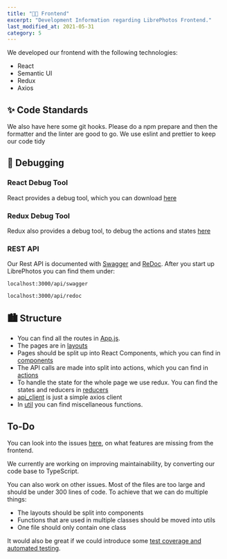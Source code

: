 ```yaml
---
title: "👨‍💻 Frontend"
excerpt: "Development Information regarding LibrePhotos Frontend."
last_modified_at: 2021-05-31
category: 5
---
```


We developed our frontend with the following technologies:

- React
- Semantic UI
- Redux
- Axios

## ✨ Code Standards

We also have here some git hooks. Please do a npm prepare and then the formatter and the linter are good to go. We use eslint and prettier to keep our code tidy

## 🐛 Debugging

### React Debug Tool

React provides a debug tool, which you can download [here](https://chrome.google.com/webstore/detail/react-developer-tools/fmkadmapgofadopljbjfkapdkoienihi?hl=de)

### Redux Debug Tool

Redux also provides a debug tool, to debug the actions and states [here](https://chrome.google.com/webstore/detail/redux-devtools/lmhkpmbekcpmknklioeibfkpmmfibljd?hl=de)

### REST API

Our Rest API is documented with [Swagger](https://swagger.io/) and [ReDoc](https://redocly.github.io/redoc/). After you
start up LibrePhotos you can find them under:

```
localhost:3000/api/swagger
```

```
localhost:3000/api/redoc
```

## 🏙️ Structure

- You can find all the routes in [App.js](https://github.com/LibrePhotos/librephotos-frontend/blob/dev/src/App.js).
- The pages are in [layouts](https://github.com/LibrePhotos/librephotos-frontend/tree/dev/src/layouts)
- Pages should be split up into React Components, which you can find in
  [components](https://github.com/LibrePhotos/librephotos-frontend/tree/dev/src/components)
- The API calls are made into split into actions, which you can find in
  [actions](https://github.com/LibrePhotos/librephotos-frontend/tree/dev/src/actions)
- To handle the state for the whole page we use redux. You can find the states and reducers in
  [reducers](https://github.com/LibrePhotos/librephotos-frontend/tree/dev/src/reducers)
- [api_client](https://github.com/LibrePhotos/librephotos-frontend/tree/dev/src/api_client) is just a simple axios
  client
- In [util](https://github.com/LibrePhotos/librephotos-frontend/tree/dev/src/util) you can find miscellaneous functions.

## To-Do

You can look into the issues [here](https://github.com/LibrePhotos/librephotos/issues?q=is%3Aopen+is%3Aissue+label%3Afrontend),
on what features are missing from the frontend.

We currently are working on improving maintainability, by converting our code base to TypeScript.

You can also work on other issues. Most of the files are too large and should be under 300 lines of code. To achieve that we can do multiple things:

- The layouts should be split into components
- Functions that are used in multiple classes should be moved into utils
- One file should only contain one class

It would also be great if we could introduce some
[test coverage and automated testing](https://create-react-app.dev/docs/running-tests/).
